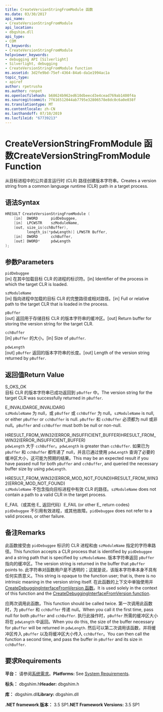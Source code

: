 ```yaml
---
title: CreateVersionStringFromModule 函数
ms.date: 03/30/2017
api_name:
- CreateVersionStringFromModule
api_location:
- dbgshim.dll
api_type:
- COM
f1_keywords:
- CreateVersionStringFromModule
helpviewer_keywords:
- debugging API [Silverlight]
- Silverlight, debugging
- CreateVersionStringFromModule function
ms.assetid: 3d2fe9bd-75ef-4364-84a6-da1e1994ac1a
topic_type:
- apiref
author: rpetrusha
ms.author: ronpet
ms.openlocfilehash: b68624b962ed610dbeecd3e4cead769ab1400f4a
ms.sourcegitcommit: 7f616512044ab7795e32806578e8dc0c6a0e038f
ms.translationtype: MT
ms.contentlocale: zh-CN
ms.lasthandoff: 07/10/2019
ms.locfileid: "67739213"
---
```

# <a name="createversionstringfrommodule-function"></a><span data-ttu-id="49817-102">CreateVersionStringFromModule 函数</span><span class="sxs-lookup"><span data-stu-id="49817-102">CreateVersionStringFromModule Function</span></span>
<span data-ttu-id="49817-103">从目标进程中的公共语言运行时 (CLR) 路径创建版本字符串。</span><span class="sxs-lookup"><span data-stu-id="49817-103">Creates a version string from a common language runtime (CLR) path in a target process.</span></span>  
  
## <a name="syntax"></a><span data-ttu-id="49817-104">语法</span><span class="sxs-lookup"><span data-stu-id="49817-104">Syntax</span></span>  
  
```cpp  
HRESULT CreateVersionStringFromModule (  
    [in]  DWORD      pidDebuggee,  
    [in]  LPCWSTR    szModuleName,  
    [out, size_is(cchBuffer),  
          length_is(*pdwLength)] LPWSTR Buffer,  
    [in]  DWORD      cchBuffer,  
    [out] DWORD*     pdwLength  
);  
```  
  
## <a name="parameters"></a><span data-ttu-id="49817-105">参数</span><span class="sxs-lookup"><span data-stu-id="49817-105">Parameters</span></span>  
 `pidDebuggee`  
 <span data-ttu-id="49817-106">[in] 在其中加载目标 CLR 的进程的标识符。</span><span class="sxs-lookup"><span data-stu-id="49817-106">[in] Identifier of the process in which the target CLR is loaded.</span></span>  
  
 `szModuleName`  
 <span data-ttu-id="49817-107">[in] 指向进程中加载的目标 CLR 的完整路径或相对路径。</span><span class="sxs-lookup"><span data-stu-id="49817-107">[in] Full or relative path to the target CLR that is loaded in the process.</span></span>  
  
 `pBuffer`  
 <span data-ttu-id="49817-108">[out] 返回用于存储目标 CLR 的版本字符串的缓冲区。</span><span class="sxs-lookup"><span data-stu-id="49817-108">[out] Return buffer for storing the version string for the target CLR.</span></span>  
  
 `cchBuffer`  
 <span data-ttu-id="49817-109">[in] `pBuffer` 的大小。</span><span class="sxs-lookup"><span data-stu-id="49817-109">[in] Size of `pBuffer`.</span></span>  
  
 `pdwLength`  
 <span data-ttu-id="49817-110">[out] `pBuffer` 返回的版本字符串的长度。</span><span class="sxs-lookup"><span data-stu-id="49817-110">[out] Length of the version string returned by `pBuffer`.</span></span>  
  
## <a name="return-value"></a><span data-ttu-id="49817-111">返回值</span><span class="sxs-lookup"><span data-stu-id="49817-111">Return Value</span></span>  
 <span data-ttu-id="49817-112">S_OK</span><span class="sxs-lookup"><span data-stu-id="49817-112">S_OK</span></span>  
 <span data-ttu-id="49817-113">目标 CLR 的版本字符串已成功返回到 `pBuffer` 中。</span><span class="sxs-lookup"><span data-stu-id="49817-113">The version string for the target CLR was successfully returned in `pBuffer`.</span></span>  
  
 <span data-ttu-id="49817-114">E_INVALIDARG</span><span class="sxs-lookup"><span data-stu-id="49817-114">E_INVALIDARG</span></span>  
 <span data-ttu-id="49817-115">`szModuleName` 为 null，或 `pBuffer` 或 `cchBuffer` 为 null。</span><span class="sxs-lookup"><span data-stu-id="49817-115">`szModuleName` is null, or either `pBuffer` or `cchBuffer` is null.</span></span> <span data-ttu-id="49817-116">`pBuffer` 和 `cchBuffer` 必须都为 null 或非 null。</span><span class="sxs-lookup"><span data-stu-id="49817-116">`pBuffer` and `cchBuffer` must both be null or non-null.</span></span>  
  
 <span data-ttu-id="49817-117">HRESULT_FROM_WIN32(ERROR_INSUFFICIENT_BUFFER)</span><span class="sxs-lookup"><span data-stu-id="49817-117">HRESULT_FROM_WIN32(ERROR_INSUFFICIENT_BUFFER)</span></span>  
 <span data-ttu-id="49817-118">`pdwLength` 大于 `cchBuffer`。</span><span class="sxs-lookup"><span data-stu-id="49817-118">`pdwLength` is greater than `cchBuffer`.</span></span> <span data-ttu-id="49817-119">如果已为 `pBuffer` 和 `cchBuffer` 都传递了 null，并且已通过使用 `pdwLength` 查询了必要的缓冲区大小，这可能为预期的结果。</span><span class="sxs-lookup"><span data-stu-id="49817-119">This may be an expected result if you have passed null for both `pBuffer` and `cchBuffer`, and queried the necessary buffer size by using `pdwLength`.</span></span>  
  
 <span data-ttu-id="49817-120">HRESULT_FROM_WIN32(ERROR_MOD_NOT_FOUND)</span><span class="sxs-lookup"><span data-stu-id="49817-120">HRESULT_FROM_WIN32(ERROR_MOD_NOT_FOUND)</span></span>  
 <span data-ttu-id="49817-121">`szModuleName` 不包含指向目标进程中有效 CLR 的路径。</span><span class="sxs-lookup"><span data-stu-id="49817-121">`szModuleName` does not contain a path to a valid CLR in the target process.</span></span>  
  
 <span data-ttu-id="49817-122">E_FAIL（或其他 E_ 返回代码）</span><span class="sxs-lookup"><span data-stu-id="49817-122">E_FAIL (or other E_ return codes)</span></span>  
 <span data-ttu-id="49817-123">`pidDebuggee` 不引用有效进程，或其他故障。</span><span class="sxs-lookup"><span data-stu-id="49817-123">`pidDebuggee` does not refer to a valid process, or other failure.</span></span>  
  
## <a name="remarks"></a><span data-ttu-id="49817-124">备注</span><span class="sxs-lookup"><span data-stu-id="49817-124">Remarks</span></span>  
 <span data-ttu-id="49817-125">此函数接受由 `pidDebuggee` 标识的 CLR 进程和由 `szModuleName` 指定的字符串路径。</span><span class="sxs-lookup"><span data-stu-id="49817-125">This function accepts a CLR process that is identified by `pidDebuggee` and a string path that is specified by `szModuleName`.</span></span> <span data-ttu-id="49817-126">版本字符串返回 `pBuffer` 指向的缓冲区。</span><span class="sxs-lookup"><span data-stu-id="49817-126">The version string is returned in the buffer that `pBuffer` points to.</span></span> <span data-ttu-id="49817-127">此字符串对函数用户是不透明的；这就是说，该版本字符串本身不具有任何实质意义。</span><span class="sxs-lookup"><span data-stu-id="49817-127">This string is opaque to the function user; that is, there is no intrinsic meaning in the version string itself.</span></span> <span data-ttu-id="49817-128">在此函数的上下文中单独使用并[CreateDebuggingInterfaceFromVersion 函数](../../../../docs/framework/unmanaged-api/debugging/createdebugginginterfacefromversion-function-for-silverlight.md)。</span><span class="sxs-lookup"><span data-stu-id="49817-128">It is used solely in the context of this function and the [CreateDebuggingInterfaceFromVersion function](../../../../docs/framework/unmanaged-api/debugging/createdebugginginterfacefromversion-function-for-silverlight.md).</span></span>  
  
 <span data-ttu-id="49817-129">应两次调用此函数。</span><span class="sxs-lookup"><span data-stu-id="49817-129">This function should be called twice.</span></span> <span data-ttu-id="49817-130">第一次调用此函数时，为 `pBuffer` 和 `cchBuffer` 传递 null。</span><span class="sxs-lookup"><span data-stu-id="49817-130">When you call it the first time, pass null for both `pBuffer` and `cchBuffer`.</span></span> <span data-ttu-id="49817-131">执行此操作时，`pBuffer` 所需的缓冲区大小将在 `pdwLength` 中返回。</span><span class="sxs-lookup"><span data-stu-id="49817-131">When you do this, the size of the buffer necessary for `pBuffer` will be returned in `pdwLength`.</span></span> <span data-ttu-id="49817-132">然后可以第二次调用该函数，并将缓冲区传入 `pBuffer` 以及将缓冲区大小传入 `cchBuffer`。</span><span class="sxs-lookup"><span data-stu-id="49817-132">You can then call the function a second time, and pass the buffer in `pBuffer` and its size in `cchBuffer`.</span></span>  
  
## <a name="requirements"></a><span data-ttu-id="49817-133">要求</span><span class="sxs-lookup"><span data-stu-id="49817-133">Requirements</span></span>  
 <span data-ttu-id="49817-134">**平台：** 请参阅[系统需求](../../../../docs/framework/get-started/system-requirements.md)。</span><span class="sxs-lookup"><span data-stu-id="49817-134">**Platforms:** See [System Requirements](../../../../docs/framework/get-started/system-requirements.md).</span></span>  
  
 <span data-ttu-id="49817-135">**标头：** dbgshim.h</span><span class="sxs-lookup"><span data-stu-id="49817-135">**Header:** dbgshim.h</span></span>  
  
 <span data-ttu-id="49817-136">**库：** dbgshim.dll</span><span class="sxs-lookup"><span data-stu-id="49817-136">**Library:** dbgshim.dll</span></span>  
  
 <span data-ttu-id="49817-137">**.NET framework 版本：** 3.5 SP1</span><span class="sxs-lookup"><span data-stu-id="49817-137">**.NET Framework Versions:** 3.5 SP1</span></span>
